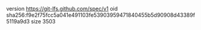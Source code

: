 version https://git-lfs.github.com/spec/v1
oid sha256:f9e2f75fcc5a041e491103fe53903959471840455b5d90908d43389f5119a9d3
size 3503
